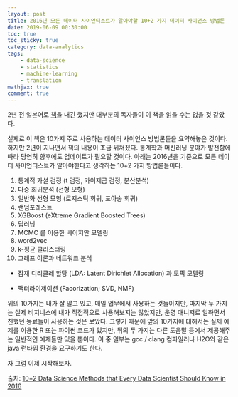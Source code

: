 ```yaml
---
layout: post
title: 2016년 모든 데이터 사이언티스트가 알아야할 10+2 가지 데이터 사이언스 방법론
date: 2019-06-09 00:30:00
toc: true
toc_sticky: true
category: data-analytics
tags:
    - data-science
    - statistics
    - machine-learning
    - translation
mathjax: true
comment: true
---
```


2년 전 일본어로 [책](https://www.amazon.co.jp/dp/477416674X)을 내긴 했지만 대부분의 독자들이 이 책을 읽을 수는 없을 것 같았다.

실제로 이 책은 10가지 주로 사용하는 데이터 사이언스 방법론들을 요약해놓은 것이다. 하지만 2년이 지나면서 책의 내용이 조금 뒤쳐졌다. 통계학과 머신러닝 분야가 발전함에 따라 당연히 향후에도 업데이트가 필요할 것이다. 아래는 2016년을 기준으로 모든 데이터 사이언티스트가 알아야한다고 생각하는 10+2 가지 방법론들이다.

1. 통계적 가설 검정 (t 검정, 카이제곱 검정, 분산분석)
2. 다중 회귀분석 (선형 모형)
3. 일반화 선형 모형 (로지스틱 회귀, 포아송 회귀)
4. 랜덤포레스트
5. XGBoost (eXtreme Gradient Boosted Trees)
6. 딥러닝
7. MCMC 를 이용한 베이지안 모델링
8. word2vec
9. k-평균 클러스터링
10. 그래프 이론과 네트워크 분석

* 잠재 디리클레 할당 (LDA: Latent Dirichlet Allocation) 과 토픽 모델링

* 팩터라이제이션 (Facorization; SVD, NMF)

위의 10가지는 내가 잘 알고 있고, 매일 업무에서 사용하는 것들이지만, 마지막 두 가지는 실제 비지니스에 내가 직접적으로 사용해보지는 않았지만, 운영 매니저로 일하면서 친했던 동료들이 사용하는 것은 보았다. 그렇기 때문에 앞의 10가지에 대해서는 실제 예제를 이용한 R 또는 파이썬 코드가 있지만, 뒤의 두 가지는 다른 도움말 등에서 제공해주는 일반적인 예제들만 있을 뿐이다. 이 중 일부는 gcc / clang 컴파일러나 H2O와 같은 java 런타임 환경을 요구하기도 한다.

자 그럼 이제 시작해보자.

출처: [10+2 Data Science Methods that Every Data Scientist Should Know in 2016](https://tjo-en.hatenablog.com/entry/2016/04/18/190000)
